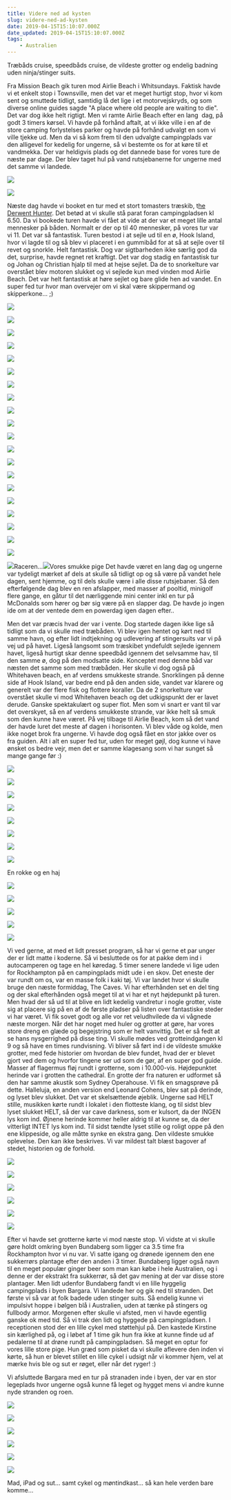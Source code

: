 ```yaml
---
title: Videre ned ad kysten
slug: videre-ned-ad-kysten
date: 2019-04-15T15:10:07.000Z
date_updated: 2019-04-15T15:10:07.000Z
tags: 
    - Australien
---
```


Træbåds cruise, speedbåds cruise, de vildeste grotter og endelig badning uden ninja/stinger suits.

Fra Mission Beach gik turen mod Airlie Beach i Whitsundays. Faktisk havde vi et enkelt stop i Townsville, men det var et meget hurtigt stop, hvor vi kom sent og smuttede tidligt, samtidig lå det lige i et motorvejskryds, og som diverse online guides sagde "A place where old people are waiting to die". Det var dog ikke helt rigtigt.
Men vi ramte Airlie Beach efter en lang  dag, på godt 3 timers kørsel. Vi havde på forhånd aftalt, at vi ikke ville i en af de store camping forlystelses parker og havde på forhånd udvalgt en som vi ville tjekke ud. Men da vi så kom frem til den udvalgte campingplads var den alligevel for kedelig for ungerne, så vi bestemte os for at køre til et vandmekka. Der var heldigvis plads og det dannede base for vores ture de næste par dage. Der blev taget hul på vand rutsjebanerne for ungerne med det samme vi landede. 

![](https://denstorerejse.blob.core.windows.net/assets/images/2019/04/IMG_0001-2.jpg)

![](https://denstorerejse.blob.core.windows.net/assets/images/2019/04/IMG_0002-2.jpg)

Næste dag havde vi booket en tur med et stort tomasters træskib, t[he Derwent Hunter](https://sailing-whitsundays.com/whitsundays/derwent-hunter-day-trip). Det betød at vi skulle stå parat foran campingpladsen kl 6.50. Da vi bookede turen havde vi fået at vide at der var et meget lille antal mennesker på båden. Normalt er der op til 40 mennesker, på vores tur var vi 11. Det var så fantastisk. Turen bestod i at sejle ud til en ø, Hook Island, hvor vi lagde til og så blev vi placeret i en gummibåd for at så at sejle over til revet og snorkle. Helt fantastisk. Dog var sigtbarheden ikke særlig god da det, surprise, havde regnet ret kraftigt. Det var dog stadig en fantastisk tur og Johan og Christian hjalp til med at hejse sejlet. Da de to snorkelture var overstået blev motoren slukket og vi sejlede kun med vinden mod Airlie Beach. Det var helt fantastisk at høre sejlet og bare glide hen ad vandet. En super fed tur hvor man overvejer om vi skal være skippermand og skipperkone... ;)

![](https://denstorerejse.blob.core.windows.net/assets/images/2019/04/IMG_0004-3.jpg)

![](https://denstorerejse.blob.core.windows.net/assets/images/2019/04/IMG_0005-3.jpg)

![](https://denstorerejse.blob.core.windows.net/assets/images/2019/04/IMG_0006-2.jpg)

![](https://denstorerejse.blob.core.windows.net/assets/images/2019/04/IMG_0007-3.jpg)

![](https://denstorerejse.blob.core.windows.net/assets/images/2019/04/IMG_0008-3.jpg)

![](https://denstorerejse.blob.core.windows.net/assets/images/2019/04/IMG_0011-3.jpg)

![](https://denstorerejse.blob.core.windows.net/assets/images/2019/04/IMG_0013-2.jpg)

![](https://denstorerejse.blob.core.windows.net/assets/images/2019/04/IMG_0014-2.jpg)

![](https://denstorerejse.blob.core.windows.net/assets/images/2019/04/IMG_2562.jpg)

![](https://denstorerejse.blob.core.windows.net/assets/images/2019/04/P3270235.jpg)

![](https://denstorerejse.blob.core.windows.net/assets/images/2019/04/P3270240.jpg)

![](https://denstorerejse.blob.core.windows.net/assets/images/2019/04/P3270241.jpg)

![](https://denstorerejse.blob.core.windows.net/assets/images/2019/04/IMG_0015-1.jpg)

![](https://denstorerejse.blob.core.windows.net/assets/images/2019/04/IMG_0016-1.jpg)

![](https://denstorerejse.blob.core.windows.net/assets/images/2019/04/IMG_0017-3.jpg)

![](https://denstorerejse.blob.core.windows.net/assets/images/2019/04/IMG_0018-3.jpg)

![](https://denstorerejse.blob.core.windows.net/assets/images/2019/04/IMG_0019-3.jpg)

![](https://denstorerejse.blob.core.windows.net/assets/images/2019/04/IMG_0020-3.jpg)

![](https://denstorerejse.blob.core.windows.net/assets/images/2019/04/IMG_0021-3.jpg)

![](https://denstorerejse.blob.core.windows.net/assets/images/2019/04/IMG_0022-3.jpg)

![](https://denstorerejse.blob.core.windows.net/assets/images/2019/04/IMG_0023-3.jpg)Raceren...![](https://denstorerejse.blob.core.windows.net/assets/images/2019/04/IMG_0024-1.jpg)Vores smukke pige
Det havde været en lang dag og ungerne var tydeligt mærket af dels at skulle så tidligt op og så være på vandet hele dagen, sent hjemme, og til dels skulle være i alle disse rutsjebaner. Så den efterfølgende dag blev en ren afslapper, med masser af pooltid, minigolf flere gange, en gåtur til det nærliggende mini center inkl en tur på McDonalds som hører og bør sig være på en slapper dag. De havde jo ingen ide om at der ventede dem en powerdag igen dagen efter..

Men det var præcis hvad der var i vente. Dog startede dagen ikke lige så tidligt som da vi skulle med træbåden. 
Vi blev igen hentet og kørt ned til samme havn, og efter lidt indtjekning og udlevering af stingersuits var vi på vej ud på havet. Ligeså langsomt som træskibet yndefuldt sejlede igennem havet, ligeså hurtigt skar denne speedbåd igennem det selvsamme hav, til den samme ø, dog på den modsatte side. Konceptet med denne båd var næsten det samme som med træbåden. Her skulle vi dog også på Whitehaven beach, en af verdens smukkeste strande.
Snorklingen på denne side af Hook Island, var bedre end på den anden side, vandet var klarere og generelt var der flere fisk og flottere koraller.
Da de 2 snorkelture var overstået skulle vi mod Whitehaven beach og det udkigspunkt der er lavet derude. Ganske spektakulært og super flot. Men som vi snart er vant til var det overskyet, så en af verdens smukkeste strande, var ikke helt så smuk som den kunne have været. 
På vej tilbage til Airlie Beach, kom så det vand der havde luret det meste af dagen i horisonten. Vi blev våde og kolde, men ikke noget brok fra ungerne. Vi havde dog også fået en stor jakke over os fra guiden. Alt i alt en super fed tur, uden for meget gøjl, dog kunne vi have ønsket os bedre vejr, men det er samme klagesang som vi har sunget så mange gange før :)

![](https://denstorerejse.blob.core.windows.net/assets/images/2019/04/IMG_0025-1.jpg)

![](https://denstorerejse.blob.core.windows.net/assets/images/2019/04/IMG_0026-2.jpg)

![](https://denstorerejse.blob.core.windows.net/assets/images/2019/04/IMG_0027-1.jpg)

![](https://denstorerejse.blob.core.windows.net/assets/images/2019/04/IMG_0028-2.jpg)

![](https://denstorerejse.blob.core.windows.net/assets/images/2019/04/IMG_0030.jpg)

![](https://denstorerejse.blob.core.windows.net/assets/images/2019/04/IMG_0031.jpg)

![](https://denstorerejse.blob.core.windows.net/assets/images/2019/04/IMG_0033-1.jpg)

![](https://denstorerejse.blob.core.windows.net/assets/images/2019/04/IMG_0038-1.jpg)

En rokke og en haj

![](https://denstorerejse.blob.core.windows.net/assets/images/2019/04/IMG_0035-2.jpg)

![](https://denstorerejse.blob.core.windows.net/assets/images/2019/04/IMG_0034-1.jpg)

![](https://denstorerejse.blob.core.windows.net/assets/images/2019/04/IMG_0036.jpg)

![](https://denstorerejse.blob.core.windows.net/assets/images/2019/04/IMG_0039.jpg)

![](https://denstorerejse.blob.core.windows.net/assets/images/2019/04/IMG_0041.jpg)

Vi ved gerne, at med et lidt presset program, så har vi gerne et par unger der er lidt matte i koderne. Så vi besluttede os for at pakke dem ind i autocamperen og tage en hel køredag. 5 timer senere landede vi lige uden for Rockhampton på en campingplads midt ude i en skov. Det eneste der var rundt om os, var en masse folk i kaki tøj. Vi var landet hvor vi skulle bruge den næste formiddag, The Caves. Vi har efterhånden set en del ting og der skal efterhånden også meget til at vi har et nyt højdepunkt på turen. Men hvad der så ud til at blive en lidt kedelig vandretur i nogle grotter, viste sig at placere sig på en af de første pladser på listen over fantastiske steder vi har været. 
Vi fik sovet godt og alle vor ret veludhvilede da vi vågnede næste morgen. Når det har noget med huler og grotter at gøre, har vores store dreng en glæde og begejstring som er helt vanvittig. Det er så fedt at se hans nysgerrighed på disse ting.
Vi skulle mødes ved grotteindgangen kl 9 og så have en times rundvisning. Vi bliver så ført ind i de vildeste smukke grotter, med fede historier om hvordan de blev fundet, hvad der er blevet gjort ved dem og hvorfor tingene ser ud som de gør, af en super god guide. Masser af flagermus fløj rundt i grotterne, som i 10.000-vis. Højdepunktet herinde var i grotten the cathedral. En grotte der fra naturen er udformet så den har samme akustik som Sydney Operahouse. 
Vi fik en smagsprøve på dette. Halleluja, en anden version end Leonard Cohens, blev sat på derinde, og lyset blev slukket. Det var et skelsættende øjeblik. Ungerne sad HELT stille, musikken kørte rundt i lokalet i den flotteste klang, og til sidst blev lyset slukket HELT, så der var cave darkness, som er kulsort, da der INGEN lys kom ind. Øjnene herinde kommer heller aldrig til at kunne se, da der vitterligt INTET lys kom ind. Til sidst tændte lyset stille og roligt oppe på den ene klippeside, og alle måtte synke en ekstra gang. Den vildeste smukke oplevelse. Den kan ikke beskrives. Vi var mildest talt blæst bagover af stedet, historien og de forhold. 

![](https://denstorerejse.blob.core.windows.net/assets/images/2019/04/IMG_0042.jpg)

![](https://denstorerejse.blob.core.windows.net/assets/images/2019/04/IMG_0044-1.jpg)

![](https://denstorerejse.blob.core.windows.net/assets/images/2019/04/IMG_0045.jpg)

![](https://denstorerejse.blob.core.windows.net/assets/images/2019/04/IMG_0046.jpg)

![](https://denstorerejse.blob.core.windows.net/assets/images/2019/04/IMG_0048.jpg)

![](https://denstorerejse.blob.core.windows.net/assets/images/2019/04/IMG_0049.jpg)

Efter vi havde set grotterne kørte vi mod næste stop. Vi vidste at vi skulle gøre holdt omkring byen Bundaberg som ligger ca 3.5 time fra Rockhampton hvor vi nu var. Vi satte igang og drønede igennem den ene sukkerrørs plantage efter den anden i 3 timer. Bundaberg ligger også navn til en meget populær ginger beer som man kan købe i hele Australien, og i denne er der ekstrakt fra sukkerrør, så det gav mening at der var disse store plantager. Men lidt udenfor Bundaberg fandt vi en lille hyggelig campingplads i byen Bargara. Vi landede her og gik ned til stranden. Det første vi så var at folk badede uden stinger suits. Så endelig kunne vi impulsivt hoppe i bølgen blå i Australien, uden at tænke på stingers og fullbody armor. 
Morgenen efter skulle vi afsted, men vi havde egentlig ganske ok med tid. Så vi trak den lidt og hyggede på campingpladsen. I receptionen stod der en lille cykel med støttehjul på. Den kastede Kirstine sin kærlighed på, og i løbet af 1 time gik hun fra ikke at kunne finde ud af pedalerne til at drøne rundt på campingpladsen. Så meget en optur for vores lille store pige. Hun græd som pisket da vi skulle aflevere den inden vi kørte, så hun er blevet stillet en lille cykel i udsigt når vi kommer hjem, vel at mærke hvis ble og sut er røget, eller når det ryger! :)

Vi afsluttede Bargara med en tur på stranaden inde i byen, der var en stor legeplads hvor ungerne også kunne få leget og hygget mens vi andre kunne nyde stranden og roen.

![](https://denstorerejse.blob.core.windows.net/assets/images/2019/04/IMG_0050.jpg)

![](https://denstorerejse.blob.core.windows.net/assets/images/2019/04/IMG_0051.jpg)

![](https://denstorerejse.blob.core.windows.net/assets/images/2019/04/IMG_0052.jpg)

![](https://denstorerejse.blob.core.windows.net/assets/images/2019/04/IMG_0053.jpg)

![](https://denstorerejse.blob.core.windows.net/assets/images/2019/04/IMG_0054.jpg)

![](https://denstorerejse.blob.core.windows.net/assets/images/2019/04/IMG_2603.jpg)

Mad, iPad og sut... samt cykel og møntindkast... så kan hele verden bare komme... 
